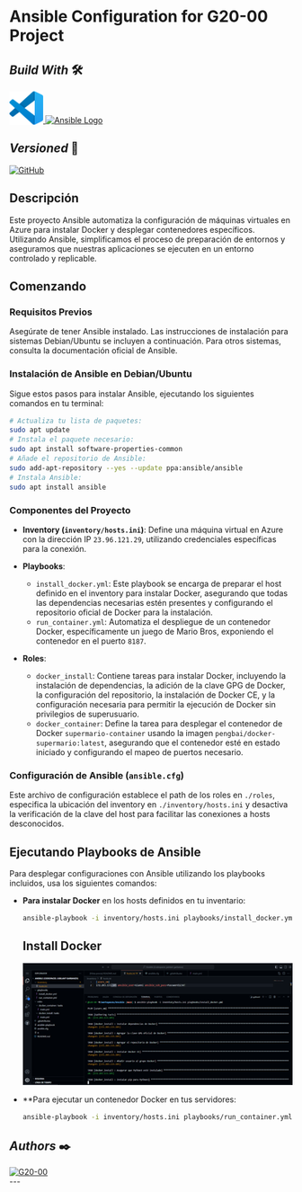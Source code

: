 # Ansible Configuration for G20-00 Project
## **_Build With_** 🛠️

<div style="text-align: left">
    <p>
        <a href="https://code.visualstudio.com" target="_blank"> 
            <img alt="VSCode" src="https://raw.githubusercontent.com/devicons/devicon/55609aa5bd817ff167afce0d965585c92040787a/icons/vscode/vscode-original.svg" height="60" width="60" style="vertical-align: bottom;">
        </a>
        <a href="https://www.ansible.com" target="_blank">
            <img src="https://www.ansible.com/images/project-logos/ansible-core.svg" width="60" alt="Ansible Logo" style="vertical-align: bottom;">
        </a>
    </p>
</div>




## **_Versioned_** 📌

<div style="text-align: left">
    <a href="https://github.com/" target="_blank"> <img src="https://img.icons8.com/fluency-systems-filled/344/ffffff/github.png" height="60" width = "60" alt="GitHub"></a>
</div>

## Descripción

Este proyecto Ansible automatiza la configuración de máquinas virtuales en Azure para instalar Docker y desplegar contenedores específicos. Utilizando Ansible, simplificamos el proceso de preparación de entornos y aseguramos que nuestras aplicaciones se ejecuten en un entorno controlado y replicable.

## Comenzando

### Requisitos Previos

Asegúrate de tener Ansible instalado. Las instrucciones de instalación para sistemas Debian/Ubuntu se incluyen a continuación. Para otros sistemas, consulta la documentación oficial de Ansible.

### Instalación de Ansible en Debian/Ubuntu

Sigue estos pasos para instalar Ansible, ejecutando los siguientes comandos en tu terminal:

```bash
# Actualiza tu lista de paquetes:
sudo apt update
# Instala el paquete necesario:
sudo apt install software-properties-common
# Añade el repositorio de Ansible:
sudo add-apt-repository --yes --update ppa:ansible/ansible
# Instala Ansible:
sudo apt install ansible
```

### Componentes del Proyecto

- **Inventory (`inventory/hosts.ini`)**: Define una máquina virtual en Azure con la dirección IP `23.96.121.29`, utilizando credenciales específicas para la conexión.

- **Playbooks**:
  - `install_docker.yml`: Este playbook se encarga de preparar el host definido en el inventory para instalar Docker, asegurando que todas las dependencias necesarias estén presentes y configurando el repositorio oficial de Docker para la instalación.
  - `run_container.yml`: Automatiza el despliegue de un contenedor Docker, específicamente un juego de Mario Bros, exponiendo el contenedor en el puerto `8187`.

- **Roles**:
  - `docker_install`: Contiene tareas para instalar Docker, incluyendo la instalación de dependencias, la adición de la clave GPG de Docker, la configuración del repositorio, la instalación de Docker CE, y la configuración necesaria para permitir la ejecución de Docker sin privilegios de superusuario.
  - `docker_container`: Define la tarea para desplegar el contenedor de Docker `supermario-container` usando la imagen `pengbai/docker-supermario:latest`, asegurando que el contenedor esté en estado iniciado y configurando el mapeo de puertos necesario.

### Configuración de Ansible (`ansible.cfg`)

Este archivo de configuración establece el path de los roles en `./roles`, especifica la ubicación del inventory en `./inventory/hosts.ini` y desactiva la verificación de la clave del host para facilitar las conexiones a hosts desconocidos.

## Ejecutando Playbooks de Ansible

Para desplegar configuraciones con Ansible utilizando los playbooks incluidos, usa los siguientes comandos:

- **Para instalar Docker** en los hosts definidos en tu inventario:
  
  ```bash
  ansible-playbook -i inventory/hosts.ini playbooks/install_docker.yml
  ```
  ## Install Docker
    ![image](Img/Instalar_Docker.png)
- **Para ejecutar un contenedor Docker en tus servidores:
  ```bash
  ansible-playbook -i inventory/hosts.ini playbooks/run_container.yml
  ```
## **_Authors_** ✒️

<div style="text-align: left">
    <a href="https://github.com/G20-00" target="_blank"> <img alt="G20-00" src="https://images.weserv.nl/?url=https://avatars.githubusercontent.com/u/70019070?v=4&h=60&w=60&fit=cover&mask=circle"></a>
</div>
---
